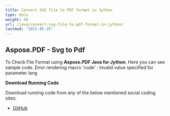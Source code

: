 ```yaml
---
title: Convert SVG file to PDF format in Jython
type: docs
weight: 40
url: /java/convert-svg-file-to-pdf-format-in-jython/
lastmod: "2021-05-25"
---
```


## Aspose.PDF - Svg to Pdf

To Check File Format using **Aspose.PDF Java for Jython**. Here you can see sample code.
Error rendering macro 'code' : Invalid value specified for parameter lang

**Download Running Code**

Download running code from any of the below mentioned social coding sites:

- [GitHub](https://github.com/aspose-pdf/Aspose.PDF-for-Java/releases)
